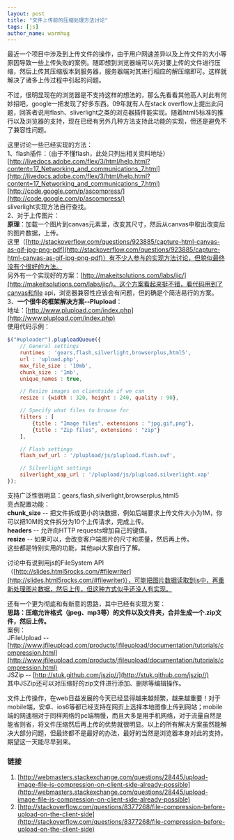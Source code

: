 ```yaml
---
layout: post
title: "文件上传前的压缩处理方法讨论"
tags: [js]
author_name: warmhug
---
```


最近一个项目中涉及到上传文件的操作，由于用户网速差异以及上传文件的大小等原因导致一些上传失败的案例。随即想到浏览器端可以先对要上传的文件进行压缩，然后上传其压缩版本到服务器，服务器端对其进行相应的解压缩即可。这样就解决了诸多上传过程中引起的问题。

不过，很明显现在的浏览器是不支持这样的想法的，那么先看看其他高人对此有何妙招吧，google一把发现了好多东西。09年就有人在stack overflow上提出此问题，回答者说用flash、sliverlight之类的浏览器插件能实现。随着html5标准的推行以及浏览器的支持，现在已经有另外几种方法支持此功能的实现，但还是避免不了兼容性问题。

这里讨论一些已经实现的方法：  
1、flash插件：（由于不懂flash，此处只列出相关资料地址）  
[http://livedocs.adobe.com/flex/3/html/help.html?content=17_Networking_and_communications_7.html](http://livedocs.adobe.com/flex/3/html/help.html?content=17_Networking_and_communications_7.html)  
[http://code.google.com/p/ascompress/](http://code.google.com/p/ascompress/)  
sliverlight实现方法自行查找。  
2、对于上传图片：  
**原理**：加载一个图片到canvas元素里，改变其尺寸，然后从canvas中取出改变后的图片数据，上传。  
这里（[http://stackoverflow.com/questions/923885/capture-html-canvas-as-gif-jpg-png-pdf](http://stackoverflow.com/questions/923885/capture-html-canvas-as-gif-jpg-png-pdf)）有不少人参与的实现方法讨论，但貌似最终没有个很好的方法。   
另外有一个实现好的方案：[http://makeitsolutions.com/labs/jic/](http://makeitsolutions.com/labs/jic/)。这个方案看起来挺不错，看代码用到了canvas和file api，浏览器兼容性应该会有问题，但的确是个简洁易行的方案。  
3、**一个很牛的框架解决方案--Plupload**：  
地址：[http://www.plupload.com/index.php](http://www.plupload.com/index.php)  
使用代码示例：  

```js
$("#uploader").pluploadQueue({
    // General settings
    runtimes : 'gears,flash,silverlight,browserplus,html5',
    url : 'upload.php',
    max_file_size : '10mb',
    chunk_size : '1mb',
    unique_names : true,

    // Resize images on clientside if we can
    resize : {width : 320, height : 240, quality : 90},

    // Specify what files to browse for
    filters : [
        {title : "Image files", extensions : "jpg,gif,png"},
        {title : "Zip files", extensions : "zip"}
    ],

    // Flash settings
    flash_swf_url : '/plupload/js/plupload.flash.swf',

    // Silverlight settings
    silverlight_xap_url : '/plupload/js/plupload.silverlight.xap'
});
```

支持广泛性很明显：gears,flash,silverlight,browserplus,html5  
亮点配置功能：  
**chunk_size** -- 把文件拆成更小的块数据，例如后端要求上传文件大小为1M，你可以把10M的文件拆分为10个上传请求，完成上传。  
**headers** -- 允许向HTTP requests增加自己的键值。  
**resize** -- 如果可以，会改变客户端图片的尺寸和质量，然后再上传。  
这些都是特别实用的功能，其他api大家自行了解。

讨论中有说到用js的FileSystem API（[http://slides.html5rocks.com/#filewriter](http://slides.html5rocks.com/#filewriter)），可能把图片数据读取到js中，再重新处理图片数据，然后上传，但这种方式似乎还没人有实现。

还有一个更为彻底和有新意的思路，其中已经有实现方案：  
**思路：压缩允许格式（jpeg、mp3等）的文件以及文件夹，合并生成一个.zip文件，然后上传。**  
案例：  
JFileUpload -- [http://www.jfileupload.com/products/jfileupload/documentation/tutorials/compression.html](http://www.jfileupload.com/products/jfileupload/documentation/tutorials/compression.html)   
JSZip -- [http://stuk.github.com/jszip//](http://stuk.github.com/jszip//)  
其中JSZip还可以对压缩好的zip文件进行添加、删除等编辑操作。

文件上传操作，在web日益发展的今天已经显得越来越频繁，越来越重要！对于mobile端，安卓、ios6等都已经支持在网页上选择本地图像上传到网站；mobile端的网速相对于同样网络的pc端稍慢，而且大多是用手机网络，对于流量自然是能省则省，将文件压缩然后再上传的优势就很明显。以上的所有解决方案虽然能解决大部分问题，但最终都不是最好的办法，最好的当然是浏览器本身对此的支持。期望这一天能尽早到来。

### 链接
1. [http://webmasters.stackexchange.com/questions/28445/upload-image-file-is-compression-on-client-side-already-possible](http://webmasters.stackexchange.com/questions/28445/upload-image-file-is-compression-on-client-side-already-possible) 
2. [http://stackoverflow.com/questions/8377268/file-compression-before-upload-on-the-client-side](http://stackoverflow.com/questions/8377268/file-compression-before-upload-on-the-client-side)
